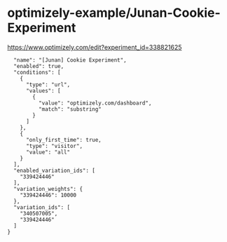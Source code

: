 optimizely-example/Junan-Cookie-Experiment
=========================================

https://www.optimizely.com/edit?experiment_id=338821625

```json{
  "name": "[Junan] Cookie Experiment",
  "enabled": true,
  "conditions": [
    {
      "type": "url",
      "values": [
        {
          "value": "optimizely.com/dashboard",
          "match": "substring"
        }
      ]
    },
    {
      "only_first_time": true,
      "type": "visitor",
      "value": "all"
    }
  ],
  "enabled_variation_ids": [
    "339424446"
  ],
  "variation_weights": {
    "339424446": 10000
  },
  "variation_ids": [
    "340507005",
    "339424446"
  ]
}
```